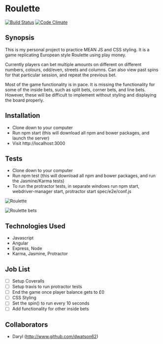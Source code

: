 Roulette
=======================

[![Build Status](https://travis-ci.org/dwatson62/roulette.svg?branch=master)](https://travis-ci.org/dwatson62/roulette) [![Code Climate](https://codeclimate.com/github/dwatson62/roulette/badges/gpa.svg)](https://codeclimate.com/github/dwatson62/roulette)

## Synopsis

This is my personal project to practice MEAN JS and CSS styling. It is a game replicating European style Roulette using play money.

Currently players can bet multiple amounts on different on different numbers, colours, odd/even, streets and columns. Can also view past spins for that particular session, and repeat the previous bet.

Most of the game functionality is in pace. It is missing the functionality for some of the inside bets, such as split bets, corner bets, and line bets. However, these will be difficult to implement without styling and displaying the board properly.

## Installation

- Clone down to your computer
- Run npm start (this will download all npm and bower packages, and launch the server)
- Visit http://localhost:3000

## Tests

- Clone down to your computer
- Run npm test (this will download all npm and bower packages, and run the Jasmine/Karma tests)
- To run the protractor tests, in separate windows run npm start, webdriver-manager start, protractor start spec/e2e/conf.js

![Roulette](http://gamesofroulette.com/img/pictures/roulette-rules/european-roulette-table.gif)

![Roulette bets](http://bestroulette.net/wp-content/uploads/2009/12/types-of-roulette-bets.gif)

## Technologies Used

- Javascript
- Angular
- Express, Node
- Karma, Jasmine, Protractor

## Job List

- [ ] Setup Coveralls
- [ ] Setup travis to run protractor tests
- [ ] End the game once player balance gets to £0
- [ ] CSS Styling
- [ ] Set the spin() to run every 10 seconds
- [ ] Add functionality for other inside bets

## Collaborators

- Daryl (http://www.github.com/dwatson62)
